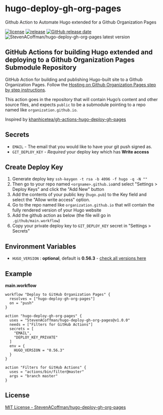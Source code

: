 # hugo-deploy-gh-org-pages
Github Action to Automate Hugo extended for a Github Organization Pages


[![license](https://img.shields.io/github/license/StevenACoffman/hugo-deploy-gh-org-pages.svg)](https://github.com/StevenACoffman/hugo-deploy-gh-org-pages/blob/master/LICENSE)
[![release](https://img.shields.io/github/release/StevenACoffman/hugo-deploy-gh-org-pages.svg)](https://github.com/StevenACoffman/hugo-deploy-gh-org-pages/releases/latest)
[![GitHub release date](https://img.shields.io/github/release-date/StevenACoffman/hugo-deploy-gh-org-pages.svg)](https://github.com/StevenACoffman/hugo-deploy-gh-org-pages/releases)
![StevenACoffman/hugo-deploy-gh-org-pages latest version](https://img.shields.io/github/release/StevenACoffman/hugo-deploy-gh-org-pages.svg?label=StevenACoffman%2Fhugo-deploy-gh-org-pages)


## GitHub Actions for building Hugo extended and deploying to a Github Organization Pages Submodule Repository

GitHub Action for building and publishing Hugo-built site to a Github Organization Pages. Follow the [Hosting on Github Organization Pages step by step instructions](https://gohugo.io/hosting-and-deployment/hosting-on-github/#step-by-step-instructions).

This action goes in the repository that will contain Hugo’s content and other source files, and expects `public` to be a submodule
pointing to a repo named like `organization.github.io`.

Inspired by [khanhicetea/gh-actions-hugo-deploy-gh-pages](https://github.com/khanhicetea/gh-actions-hugo-deploy-gh-pages)

## Secrets
- `EMAIL` - The email that you would like to have your git push signed as.
- `GIT_DEPLOY_KEY` - *Required* your deploy key which has **Write access**

## Create Deploy Key

1. Generate deploy key `ssh-keygen -t rsa -b 4096 -f hugo -q -N ""`
1. Then go to your repo named `<orgname>.github.io`and select "Settings > Deploy Keys" and click the "Add New" button
1. Add the contents of your public key (`hugo.pub`) to the Key field and select the "Allow write access" option.
1. Go to the repo named like `organization.github.io` that will contain the fully rendered version of your Hugo website
1. Add the github action as below (the file will go in `.github/main.workflow`)
1. Copy your private deploy key to `GIT_DEPLOY_KEY` secret in "Settings > Secrets"

## Environment Variables

- `HUGO_VERSION` : **optional**, default is **0.56.3** - [check all versions here](https://github.com/gohugoio/hugo/releases)

## Example

**main.workflow**

```hcl
workflow "Deploy to GitHub Organization Pages" {
  resolves = ["hugo-deploy-gh-org-pages"]
  on = "push"
}

action "hugo-deploy-gh-org-pages" {
  uses = "StevenACoffman/hugo-deploy-gh-org-pages@v1.0.0"
  needs = ["Filters for GitHub Actions"]
  secrets = [
    "EMAIL",
    "DEPLOY_KEY_PRIVATE"
  ]
  env = {
    HUGO_VERSION = "0.56.3"
  }
}

action "Filters for GitHub Actions" {
  uses = "actions/bin/filter@master"
  args = "branch master"
}
```



## License

[MIT License - StevenACoffman/hugo-deploy-gh-org-pages]

[MIT License - StevenACoffman/hugo-deploy-gh-org-pages]: https://github.com/StevenACoffman/hugo-deploy-gh-org-pages/blob/master/LICENSE
